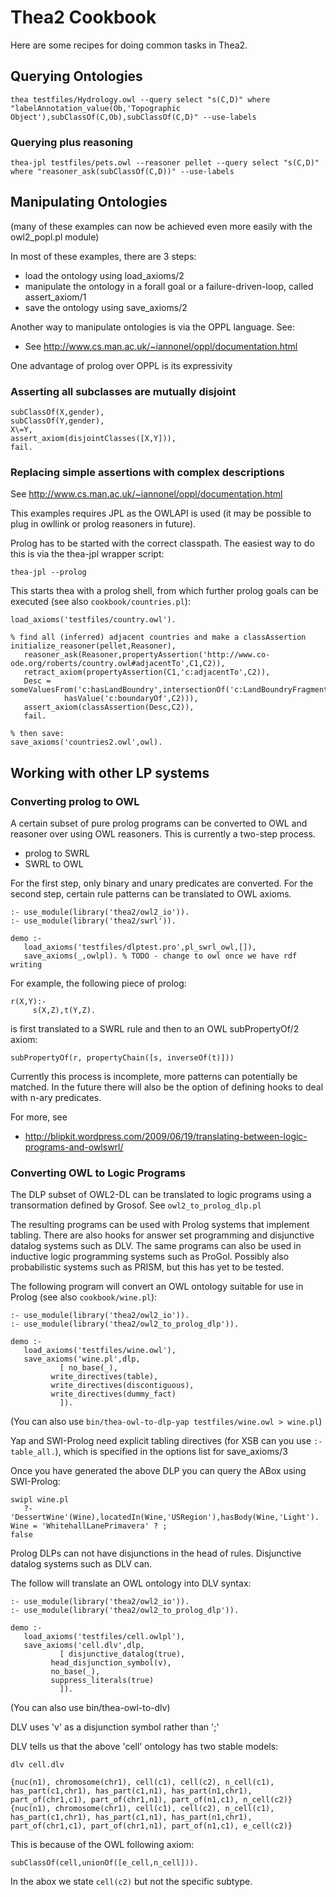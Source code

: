# Thea2 Cookbook

Here are some recipes for doing common tasks in Thea2.

## Querying Ontologies

```
thea testfiles/Hydrology.owl --query select "s(C,D)" where "labelAnnotation_value(Ob,'Topographic Object'),subClassOf(C,Ob),subClassOf(C,D)" --use-labels
```

### Querying plus reasoning

```
thea-jpl testfiles/pets.owl --reasoner pellet --query select "s(C,D)" where "reasoner_ask(subClassOf(C,D))" --use-labels
```


## Manipulating Ontologies

(many of these examples can now be achieved even more easily with the
owl2_popl.pl module)

In most of these examples, there are 3 steps:

* load the ontology using load_axioms/2
* manipulate the ontology in a forall goal or a failure-driven-loop, called assert_axiom/1
* save the ontology using save_axioms/2

Another way to manipulate ontologies is via the OPPL language. See:

* See http://www.cs.man.ac.uk/~iannonel/oppl/documentation.html

One advantage of prolog over OPPL is its expressivity

### Asserting all subclasses are mutually disjoint


```
subClassOf(X,gender),
subClassOf(Y,gender),
X\=Y,
assert_axiom(disjointClasses([X,Y])),
fail.
```



### Replacing simple assertions with complex descriptions

See http://www.cs.man.ac.uk/~iannonel/oppl/documentation.html

This examples requires JPL as the OWLAPI is used (it may be possible
to plug in owllink or prolog reasoners in future).

Prolog has to be started with the correct classpath. The easiest way
to do this is via the thea-jpl wrapper script:

```
thea-jpl --prolog
```

This starts thea with a prolog shell, from which further prolog goals
can be executed (see also `cookbook/countries.pl`):

```
load_axioms('testfiles/country.owl').

% find all (inferred) adjacent countries and make a classAssertion
initialize_reasoner(pellet,Reasoner),
   reasoner_ask(Reasoner,propertyAssertion('http://www.co-ode.org/roberts/country.owl#adjacentTo',C1,C2)),
   retract_axiom(propertyAssertion(C1,'c:adjacentTo',C2)),
   Desc = someValuesFrom('c:hasLandBoundry',intersectionOf('c:LandBoundryFragment',
            hasValue('c:boundaryOf',C2))),
   assert_axiom(classAssertion(Desc,C2)),
   fail.

% then save:
save_axioms('countries2.owl',owl).
```

## Working with other LP systems

### Converting prolog to OWL

A certain subset of pure prolog programs can be converted to OWL and
reasoner over using OWL reasoners. This is currently a two-step
process.

* prolog to SWRL
* SWRL to OWL

For the first step, only binary and unary predicates are
converted. For the second step, certain rule patterns can be
translated to OWL axioms.

```
:- use_module(library('thea2/owl2_io')).
:- use_module(library('thea2/swrl')).

demo :-
   load_axioms('testfiles/dlptest.pro',pl_swrl_owl,[]),
   save_axioms(_,owlpl). % TODO - change to owl once we have rdf writing
```

For example, the following piece of prolog:

```
r(X,Y):-
     s(X,Z),t(Y,Z).
```

is first translated to a SWRL rule and then to an OWL subPropertyOf/2 axiom:

```
subPropertyOf(r, propertyChain([s, inverseOf(t)]))
```

Currently this process is incomplete, more patterns can potentially be
matched. In the future there will also be the option of defining hooks
to deal with n-ary predicates.

For more, see

* http://blipkit.wordpress.com/2009/06/19/translating-between-logic-programs-and-owlswrl/

### Converting OWL to Logic Programs

The DLP subset of OWL2-DL can be translated to logic programs using a
transormation defined by Grosof. See `owl2_to_prolog_dlp.pl`

The resulting programs can be used with Prolog systems that implement
tabling. There are also hooks for answer set programming and disjunctive
datalog systems such as DLV. The same programs can also be used in
inductive logic programming systems such as ProGol. Possibly also
probabilistic systems such as PRISM, but this has yet to be tested.

The following program will convert an OWL ontology suitable for use in
Prolog (see also `cookbook/wine.pl`):

```
:- use_module(library('thea2/owl2_io')).
:- use_module(library('thea2/owl2_to_prolog_dlp')).

demo :-
   load_axioms('testfiles/wine.owl'),
   save_axioms('wine.pl',dlp,
	       [ no_base(_),
		 write_directives(table),
		 write_directives(discontiguous),
		 write_directives(dummy_fact)
	       ]).
```

(You can also use ``bin/thea-owl-to-dlp-yap testfiles/wine.owl > wine.pl``)

Yap and SWI-Prolog need explicit tabling directives (for XSB can you use
``:- table_all.``), which is specified in the options list for
save_axioms/3

Once you have generated the above DLP you can query the ABox using SWI-Prolog:

```
swipl wine.pl
   ?- 'DessertWine'(Wine),locatedIn(Wine,'USRegion'),hasBody(Wine,'Light').
Wine = 'WhitehallLanePrimavera' ? ;
false
```

Prolog DLPs can not have disjunctions in the head of
rules. Disjunctive datalog systems such as DLV can.

The follow will translate an OWL ontology into DLV syntax:

```
:- use_module(library('thea2/owl2_io')).
:- use_module(library('thea2/owl2_to_prolog_dlp')).

demo :-
   load_axioms('testfiles/cell.owlpl'),
   save_axioms('cell.dlv',dlp,
	       [ disjunctive_datalog(true),
		 head_disjunction_symbol(v),
		 no_base(_),
		 suppress_literals(true)
	       ]).
```

(You can also use bin/thea-owl-to-dlv)

DLV uses 'v' as a disjunction symbol rather than ';'

DLV tells us that the above 'cell' ontology has two stable models:

```
dlv cell.dlv

{nuc(n1), chromosome(chr1), cell(c1), cell(c2), n_cell(c1), has_part(c1,chr1), has_part(c1,n1), has_part(n1,chr1), part_of(chr1,c1), part_of(chr1,n1), part_of(n1,c1), n_cell(c2)}
{nuc(n1), chromosome(chr1), cell(c1), cell(c2), n_cell(c1), has_part(c1,chr1), has_part(c1,n1), has_part(n1,chr1), part_of(chr1,c1), part_of(chr1,n1), part_of(n1,c1), e_cell(c2)}
```

This is because of the OWL following axiom:

```
subClassOf(cell,unionOf([e_cell,n_cell])).
```

In the abox we state `cell(c2)` but not the specific subtype.

